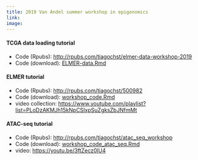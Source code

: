 ```yaml
---
title: 2019 Van Andel summer workshop in epigenomics
link: 
image:
---
```


<H4>TCGA data loading tutorial</H4>
<UL>
<li>Code (Rpubs): <a target="_blank" href="http://rpubs.com/tiagochst/elmer-data-workshop-2019">http://rpubs.com/tiagochst/elmer-data-workshop-2019</a></li>
<li>Code (download): <a target="_blank" href="assets/code/ELMER-data.Rmd">ELMER-data.Rmd</a></li>
</UL>

<H4>ELMER tutorial</H4>
<UL>
<li>Code (Rpubs): <a target="_blank" href="http://rpubs.com/tiagochst/500982">http://rpubs.com/tiagochst/500982</a></li>
<li>Code (download): <a target="_blank" href="assets/code/workshop_code.Rmd">workshop_code.Rmd</a></li>
<li>video collection: <a target="_blank" href="https://www.youtube.com/playlist?list=PLoDzAKMJh15kNpCSIxpSuZgksZbJNfmMt">https://www.youtube.com/playlist?list=PLoDzAKMJh15kNpCSIxpSuZgksZbJNfmMt</a></li>
</UL>

<H4>ATAC-seq tutorial</H4>
<UL>
<li>Code (Rpubs): <a target="_blank" href="http://rpubs.com/tiagochst/atac_seq_workshop">http://rpubs.com/tiagochst/atac_seq_workshop</a></li>
<li>Code (download): <a target="_blank" href="assets/code/workshop_code_atac_seq.Rmd">workshop_code_atac_seq.Rmd</a></li>
<li>video: <a target="_blank" href="https://youtu.be/3ftZecz0lU4">https://youtu.be/3ftZecz0lU4</a></li>
</UL>
